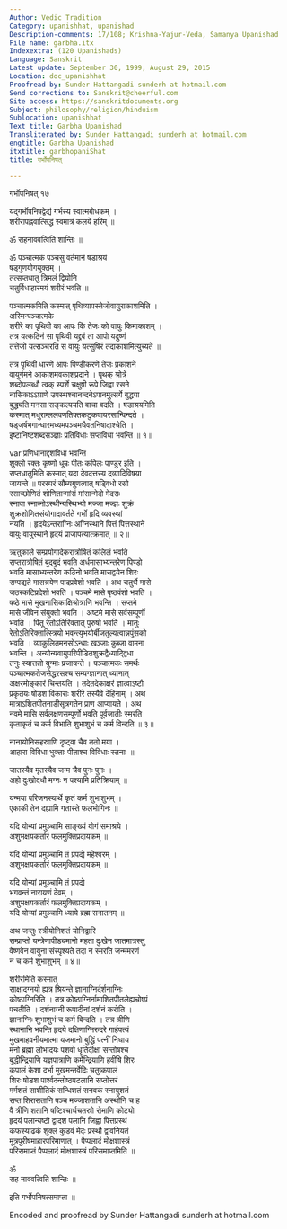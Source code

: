 ```yaml
---
Author: Vedic Tradition
Category: upanishhat, upanishad
Description-comments: 17/108; Krishna-Yajur-Veda, Samanya Upanishad
File name: garbha.itx
Indexextra: (120 Upanishads)
Language: Sanskrit
Latest update: September 30, 1999, August 29, 2015
Location: doc_upanishhat
Proofread by: Sunder Hattangadi sunderh at hotmail.com
Send corrections to: Sanskrit@cheerful.com
Site access: https://sanskritdocuments.org
Subject: philosophy/religion/hinduism
Sublocation: upanishhat
Text title: Garbha Upanishad
Transliterated by: Sunder Hattangadi sunderh at hotmail.com
engtitle: Garbha Upanishad
itxtitle: garbhopaniShat
title: गर्भोपनिषत्

---
```

  
 गर्भोपनिषत् १७   
  
यद्गर्भोपनिषद्वेद्यं गर्भस्य स्वात्मबोधकम् ।  
शरीरापह्नवात्सिद्धं स्वमात्रं कलये हरिम् ॥  
  
ॐ सहनाववत्विति शान्तिः ॥  
  
ॐ पञ्चात्मकं पञ्चसु वर्तमानं षडाश्रयं  
षड्गुणयोगयुक्तम् ।  
तत्सप्तधातु त्रिमलं द्वियोनि  
चतुर्विधाहारमयं शरीरं भवति ॥  
  
पञ्चात्मकमिति कस्मात् पृथिव्यापस्तेजोवायुराकाशमिति ।  
अस्मिन्पञ्चात्मके  
शरीरे का पृथिवी का आपः किं तेजः को वायुः किमाकाशम् ।  
तत्र यत्कठिनं सा पृथिवी यद्द्रवं ता आपो यदुष्णं  
तत्तेजो यत्सञ्चरति स वायुः यत्सुषिरं तदाकाशमित्युच्यते ॥  
  
तत्र पृथिवी धारणे आपः पिण्डीकरणे तेजः प्रकाशने  
वायुर्गमने आकाशमवकाशप्रदाने । पृथक् श्रोत्रे  
शब्दोपलब्धौ त्वक् स्पर्शे चक्षुषी रूपे जिह्वा रसने  
नासिकाऽऽघ्राणे उपस्थश्चानन्दनेऽपानमुत्सर्गे बुद्ध्या  
बुद्ध्यति मनसा सङ्कल्पयति वाचा वदति । षडाश्रयमिति  
कस्मात् मधुराम्ललवणतिक्तकटुकषायरसान्विन्दते ।  
षड्जर्षभगान्धारमध्यमपञ्चमधैवतनिषादाश्चेति ।  
इष्टानिष्टशब्दसञ्ज्ञाः प्रतिविधाः सप्तविधा भवन्ति ॥ १॥  
  
 var  प्रणिधानाद्दशविधा भवन्ति   
शुक्लो रक्तः कृष्णो धूम्रः पीतः कपिलः पाण्डुर इति ।  
सप्तधातुमिति कस्मात् यदा देवदत्तस्य द्रव्यादिविषया  
जायन्ते ॥ परस्परं सौम्यगुणत्वात् षड्विधो रसो  
रसाच्छोणितं शोणितान्मांसं मांसान्मेदो मेदसः  
स्नावा स्नाव्नोऽस्थीन्यस्थिभ्यो मज्जा मज्ज्ञः शुक्रं  
शुक्रशोणितसंयोगादावर्तते गर्भो हृदि व्यवस्थां  
नयति । हृदयेऽन्तराग्निः अग्निस्थाने पित्तं पित्तस्थाने  
वायुः वायुस्थाने हृदयं प्राजापत्यात्क्रमात् ॥ २॥  
  
ऋतुकाले सम्प्रयोगादेकरात्रोषितं कलिलं भवति  
सप्तरात्रोषितं बुद्बुदं भवति अर्धमासाभ्यन्तरेण पिण्डो  
भवति मासाभ्यन्तरेण कठिनो भवति मासद्वयेन शिरः  
सम्पद्यते मासत्रयेण पादप्रवेशो भवति । अथ चतुर्थे मासे  
जठरकटिप्रदेशो भवति । पञ्चमे मासे पृष्ठवंशो भवति ।  
षष्ठे मासे मुखनासिकाक्षिश्रोत्राणि भवन्ति । सप्तमे  
मासे जीवेन संयुक्तो भवति । अष्टमे मासे सर्वसम्पूर्णो  
भवति । पितू रेतोऽतिरिक्तात् पुरुषो भवति । मातुः  
रेतोऽतिरिक्तात्स्त्रियो भवन्त्युभयोर्बीजतुल्यत्वान्नपुंसको  
भवति । व्याकुलितमनसोऽन्धाः खञ्जाः कुब्जा वामना  
भवन्ति । अन्योन्यवायुपरिपीडितशुक्रद्वैध्याद्द्विधा  
तनुः स्यात्ततो युग्माः प्रजायन्ते ॥ पञ्चात्मकः समर्थः  
पञ्चात्मकतेजसेद्धरसश्च सम्यग्ज्ञानात् ध्यानात्  
अक्षरमोङ्कारं चिन्तयति । तदेतदेकाक्षरं ज्ञात्वाऽष्टौ  
प्रकृतयः षोडश विकाराः शरीरे तस्यैवे देहिनाम् । अथ  
मात्राऽशितपीतनाडीसूत्रगतेन प्राण आप्यायते । अथ  
नवमे मासि सर्वलक्षणसम्पूर्णो भवति पूर्वजातीः स्मरति  
कृताकृतं च कर्म विभाति शुभाशुभं च कर्म विन्दति ॥ ३॥  
  
नानायोनिसहस्राणि दृष्ट्वा चैव ततो मया ।  
आहारा विविधा भुक्ताः पीताश्च विविधाः स्तनाः ॥  
  
जातस्यैव मृतस्यैव जन्म चैव पुनः पुनः ।  
अहो दुःखोदधौ मग्नः न पश्यामि प्रतिक्रियाम् ॥  
  
यन्मया परिजनस्यार्थे कृतं कर्म शुभाशुभम् ।  
एकाकी तेन दह्यामि गतास्ते फलभोगिनः ॥  
  
यदि योन्यां प्रमुञ्चामि साङ्ख्यं योगं समाश्रये ।  
अशुभक्षयकर्तारं फलमुक्तिप्रदायकम् ॥  
  
यदि योन्यां प्रमुञ्चामि तं प्रपद्ये महेश्वरम् ।  
अशुभक्षयकर्तारं फलमुक्तिप्रदायकम् ॥  
  
यदि योन्यां प्रमुञ्चामि तं प्रपद्ये  
भगवन्तं नारायणं देवम् ।  
अशुभक्षयकर्तारं फलमुक्तिप्रदायकम् ।  
यदि योन्यां प्रमुञ्चामि ध्याये ब्रह्म सनातनम् ॥  
  
अथ जन्तुः स्त्रीयोनिशतं योनिद्वारि  
सम्प्राप्तो यन्त्रेणापीड्यमानो महता दुःखेन जातमात्रस्तु  
वैष्णवेन वायुना संस्पृश्यते तदा न स्मरति जन्ममरणं  
न च कर्म शुभाशुभम् ॥ ४॥  
  
शरीरमिति कस्मात्  
साक्षादग्नयो ह्यत्र श्रियन्ते ज्ञानाग्निर्दर्शनाग्निः  
कोष्ठाग्निरिति । तत्र कोष्ठाग्निर्नामाशितपीतलेह्यचोष्यं  
पचतीति । दर्शनाग्नी रूपादीनां दर्शनं करोति ।  
ज्ञानाग्निः शुभाशुभं च कर्म विन्दति । तत्र त्रीणि  
स्थानानि भवन्ति हृदये दक्षिणाग्निरुदरे गार्हपत्यं  
मुखमाहवनीयमात्मा यजमानो बुद्धिं पत्नीं निधाय  
मनो ब्रह्मा लोभादयः पशवो धृतिर्दीक्षा सन्तोषश्च  
बुद्धीन्द्रियाणि यज्ञपात्राणि कर्मेन्द्रियाणि हवींषि शिरः  
कपालं केशा दर्भा मुखमन्तर्वेदिः चतुष्कपालं  
शिरः षोडश पार्श्वदन्तोष्ठपटलानि सप्तोत्तरं  
मर्मशतं साशीतिकं सन्धिशतं सनवकं स्नायुशतं  
सप्त शिरासतानि पञ्च मज्जाशतानि अस्थीनि च ह  
वै त्रीणि शतानि षष्टिश्चार्धचतस्रो रोमाणि कोट्यो  
हृदयं पलान्यष्टौ द्वादश पलानि जिह्वा पित्तप्रस्थं  
कफस्याढकं शुक्लं कुडवं मेदः प्रस्थौ द्वावनियतं  
मूत्रपुरीषमाहारपरिमाणात् । पैप्पलादं मोक्षशास्त्रं  
परिसमाप्तं पैप्पलादं मोक्षशास्त्रं परिसमाप्तमिति ॥  
  
ॐ  
सह नाववत्विति शान्तिः ॥  
  
इति गर्भोपनिषत्समाप्ता ॥  
  
  
  
Encoded and proofread by Sunder Hattangadi sunderh at hotmail.com  
  
  

